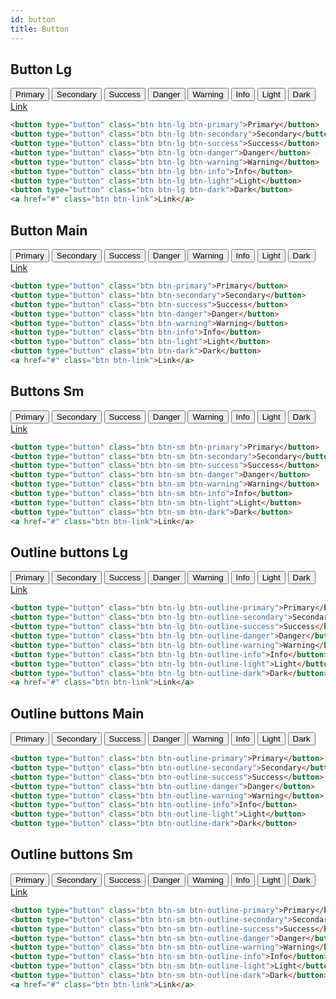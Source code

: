 ```yaml
---
id: button
title: Button
---
```


## Button Lg
<button type="button" className="btn btn-lg btn-primary">Primary</button>
<button type="button" className="btn btn-lg btn-secondary">Secondary</button>
<button type="button" className="btn btn-lg btn-success">Success</button>
<button type="button" className="btn btn-lg btn-danger">Danger</button>
<button type="button" className="btn btn-lg btn-warning">Warning</button>
<button type="button" className="btn btn-lg btn-info">Info</button>
<button type="button" className="btn btn-lg btn-light">Light</button>
<button type="button" className="btn btn-lg btn-dark">Dark</button>
<a href="#" className="btn btn-link">Link</a>
<br />

```html
<button type="button" class="btn btn-lg btn-primary">Primary</button>
<button type="button" class="btn btn-lg btn-secondary">Secondary</button>
<button type="button" class="btn btn-lg btn-success">Success</button>
<button type="button" class="btn btn-lg btn-danger">Danger</button>
<button type="button" class="btn btn-lg btn-warning">Warning</button>
<button type="button" class="btn btn-lg btn-info">Info</button>
<button type="button" class="btn btn-lg btn-light">Light</button>
<button type="button" class="btn btn-lg btn-dark">Dark</button>
<a href="#" class="btn btn-link">Link</a>
```

## Button Main
<button type="button" className="btn btn-primary">Primary</button>
<button type="button" className="btn btn-secondary">Secondary</button>
<button type="button" className="btn btn-success">Success</button>
<button type="button" className="btn btn-danger">Danger</button>
<button type="button" className="btn btn-warning">Warning</button>
<button type="button" className="btn btn-info">Info</button>
<button type="button" className="btn btn-light">Light</button>
<button type="button" className="btn btn-dark">Dark</button>
<a href="#" className="btn btn-link">Link</a>
<br />

```html
<button type="button" class="btn btn-primary">Primary</button>
<button type="button" class="btn btn-secondary">Secondary</button>
<button type="button" class="btn btn-success">Success</button>
<button type="button" class="btn btn-danger">Danger</button>
<button type="button" class="btn btn-warning">Warning</button>
<button type="button" class="btn btn-info">Info</button>
<button type="button" class="btn btn-light">Light</button>
<button type="button" class="btn btn-dark">Dark</button>
<a href="#" class="btn btn-link">Link</a>
```


## Buttons Sm
<button type="button" className="btn btn-sm btn-primary">Primary</button>
<button type="button" className="btn btn-sm btn-secondary">Secondary</button>
<button type="button" className="btn btn-sm btn-success">Success</button>
<button type="button" className="btn btn-sm btn-danger">Danger</button>
<button type="button" className="btn btn-sm btn-warning">Warning</button>
<button type="button" className="btn btn-sm btn-info">Info</button>
<button type="button" className="btn btn-sm btn-light">Light</button>
<button type="button" className="btn btn-sm btn-dark">Dark</button>
<a href="#" className="btn btn-link">Link</a>
<br />

```html
<button type="button" class="btn btn-sm btn-primary">Primary</button>
<button type="button" class="btn btn-sm btn-secondary">Secondary</button>
<button type="button" class="btn btn-sm btn-success">Success</button>
<button type="button" class="btn btn-sm btn-danger">Danger</button>
<button type="button" class="btn btn-sm btn-warning">Warning</button>
<button type="button" class="btn btn-sm btn-info">Info</button>
<button type="button" class="btn btn-sm btn-light">Light</button>
<button type="button" class="btn btn-sm btn-dark">Dark</button>
<a href="#" class="btn btn-link">Link</a>
```

## Outline buttons Lg
<button type="button" className="btn btn-lg btn-outline-primary">Primary</button>
<button type="button" className="btn btn-lg btn-outline-secondary">Secondary</button>
<button type="button" className="btn btn-lg btn-outline-success">Success</button>
<button type="button" className="btn btn-lg btn-outline-danger">Danger</button>
<button type="button" className="btn btn-lg btn-outline-warning">Warning</button>
<button type="button" className="btn btn-lg btn-outline-info">Info</button>
<button type="button" className="btn btn-lg btn-outline-light">Light</button>
<button type="button" className="btn btn-lg btn-outline-dark">Dark</button>
<a href="#" className="btn btn-link">Link</a>
<br />

```html
<button type="button" class="btn btn-lg btn-outline-primary">Primary</button>
<button type="button" class="btn btn-lg btn-outline-secondary">Secondary</button>
<button type="button" class="btn btn-lg btn-outline-success">Success</button>
<button type="button" class="btn btn-lg btn-outline-danger">Danger</button>
<button type="button" class="btn btn-lg btn-outline-warning">Warning</button>
<button type="button" class="btn btn-lg btn-outline-info">Info</button>
<button type="button" class="btn btn-lg btn-outline-light">Light</button>
<button type="button" class="btn btn-lg btn-outline-dark">Dark</button>
<a href="#" class="btn btn-link">Link</a>
```

## Outline buttons Main
<button type="button" className="btn btn-outline-primary">Primary</button>
<button type="button" className="btn btn-outline-secondary">Secondary</button>
<button type="button" className="btn btn-outline-success">Success</button>
<button type="button" className="btn btn-outline-danger">Danger</button>
<button type="button" className="btn btn-outline-warning">Warning</button>
<button type="button" className="btn btn-outline-info">Info</button>
<button type="button" className="btn btn-outline-light">Light</button>
<button type="button" className="btn btn-outline-dark">Dark</button>
<br />

```html
<button type="button" class="btn btn-outline-primary">Primary</button>
<button type="button" class="btn btn-outline-secondary">Secondary</button>
<button type="button" class="btn btn-outline-success">Success</button>
<button type="button" class="btn btn-outline-danger">Danger</button>
<button type="button" class="btn btn-outline-warning">Warning</button>
<button type="button" class="btn btn-outline-info">Info</button>
<button type="button" class="btn btn-outline-light">Light</button>
<button type="button" class="btn btn-outline-dark">Dark</button>
```

## Outline buttons Sm
<button type="button" className="btn btn-sm btn-outline-primary">Primary</button>
<button type="button" className="btn btn-sm btn-outline-secondary">Secondary</button>
<button type="button" className="btn btn-sm btn-outline-success">Success</button>
<button type="button" className="btn btn-sm btn-outline-danger">Danger</button>
<button type="button" className="btn btn-sm btn-outline-warning">Warning</button>
<button type="button" className="btn btn-sm btn-outline-info">Info</button>
<button type="button" className="btn btn-sm btn-outline-light">Light</button>
<button type="button" className="btn btn-sm btn-outline-dark">Dark</button>
<a href="#" className="btn btn-link">Link</a>
<br />

```html
<button type="button" class="btn btn-sm btn-outline-primary">Primary</button>
<button type="button" class="btn btn-sm btn-outline-secondary">Secondary</button>
<button type="button" class="btn btn-sm btn-outline-success">Success</button>
<button type="button" class="btn btn-sm btn-outline-danger">Danger</button>
<button type="button" class="btn btn-sm btn-outline-warning">Warning</button>
<button type="button" class="btn btn-sm btn-outline-info">Info</button>
<button type="button" class="btn btn-sm btn-outline-light">Light</button>
<button type="button" class="btn btn-sm btn-outline-dark">Dark</button>
<a href="#" class="btn btn-link">Link</a>
```